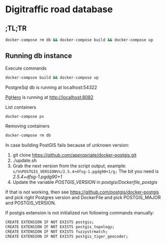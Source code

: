 # Digitraffic road database

## ;TL;TR

````bash
docker-compose rm db && docker-compose build && docker-compose up
````

## Running db instance

Execute commands

````bash
docker-compose build && docker-compose up
````

PostgreSql db is running at localhost:54322

[PgHero](https://github.com/ankane/pghero) is running at [http://localhost:8082](http://localhost:8082)

List containers
``````bash
docker-compose ps
``````

Removing containers
``````bash
docker-compose rm db
``````

In case building PostGIS fails because of unknown version:
1. git clone https://github.com/appropriate/docker-postgis.git
2. ./update.sh
3. Grab the next version from the script output, example: `s/%%POSTGIS_VERSION%%/2.5.4+dfsg-1.pgdg90+1/g;` The bit you need is *2.5.4+dfsg-1.pgdg90+1*
4. Update the variable *POSTGIS_VERSION* in *postgis/Dockerfile_postgis*

If that is not working, then see https://github.com/postgis/docker-postgis 
and pick right Postgres version and DockerFile and pick POSTGIS_MAJOR and POSTGIS_VERSION. 

If postgis extension is not initialized run following commands manually:
``````bash
CREATE EXTENSION IF NOT EXISTS postgis;
CREATE EXTENSION IF NOT EXISTS postgis_topology;
CREATE EXTENSION IF NOT EXISTS fuzzystrmatch;
CREATE EXTENSION IF NOT EXISTS postgis_tiger_geocoder;
``````